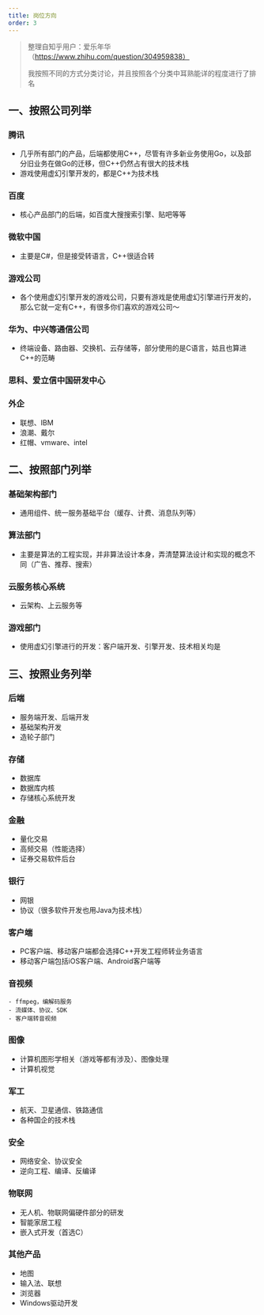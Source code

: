 ```yaml
---
title: 岗位方向
order: 3
---
```




> 整理自知乎用户：爱乐年华（https://www.zhihu.com/question/304959838）
>
> 我按照不同的方式分类讨论，并且按照各个分类中耳熟能详的程度进行了排名

## 一、按照公司列举

### 腾讯

- 几乎所有部门的产品，后端都使用C++，尽管有许多新业务使用Go，以及部分旧业务在做Go的迁移，但C++仍然占有很大的技术栈
- 游戏使用虚幻引擎开发的，都是C++为技术栈

### 百度

- 核心产品部门的后端，如百度大搜搜索引擎、贴吧等等

### 微软中国

- 主要是C#，但是接受转语言，C++很适合转

### 游戏公司

- 各个使用虚幻引擎开发的游戏公司，只要有游戏是使用虚幻引擎进行开发的，那么它就一定有C++，有很多你们喜欢的游戏公司～

### 华为、中兴等通信公司

- 终端设备、路由器、交换机、云存储等，部分使用的是C语言，姑且也算进C++的范畴

### 思科、爱立信中国研发中心

### 外企

- 联想、IBM
- 浪潮、戴尔
- 红帽、vmware、intel



## 二、按照部门列举

### 基础架构部门

- 通用组件、统一服务基础平台（缓存、计费、消息队列等）

### 算法部门

- 主要是算法的工程实现，并非算法设计本身，弄清楚算法设计和实现的概念不同（广告、推荐、搜索）

### 云服务核心系统

- 云架构、上云服务等

### 游戏部门

- 使用虚幻引擎进行的开发：客户端开发、引擎开发、技术相关均是



## 三、按照业务列举

### 后端

- 服务端开发、后端开发
- 基础架构开发
- 造轮子部门

### 存储

- 数据库
- 数据库内核
- 存储核心系统开发

### 金融

- 量化交易
- 高频交易（性能选择）
- 证券交易软件后台

### 银行

- 网银
- 协议（很多软件开发也用Java为技术栈）

### 客户端

- PC客户端、移动客户端都会选择C++开发工程师转业务语言
- 移动客户端包括iOS客户端、Android客户端等

### 音视频

	- ffmpeg，编解码服务
	- 流媒体、协议、SDK
	- 客户端转音视频

### 图像

- 计算机图形学相关（游戏等都有涉及）、图像处理
- 计算机视觉

### 军工

- 航天、卫星通信、铁路通信
- 各种国企的技术栈

### 安全

- 网络安全、协议安全
- 逆向工程、编译、反编译

### 物联网

- 无人机、物联网偏硬件部分的研发
- 智能家居工程
- 嵌入式开发（首选C）

### 其他产品

- 地图
- 输入法、联想
- 浏览器
- Windows驱动开发
